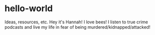 # hello-world
Ideas, resources, etc.
Hey it's Hannah! I love bees! I listen to true crime podcasts and live my life in fear of being murdered/kidnapped/attacked!
